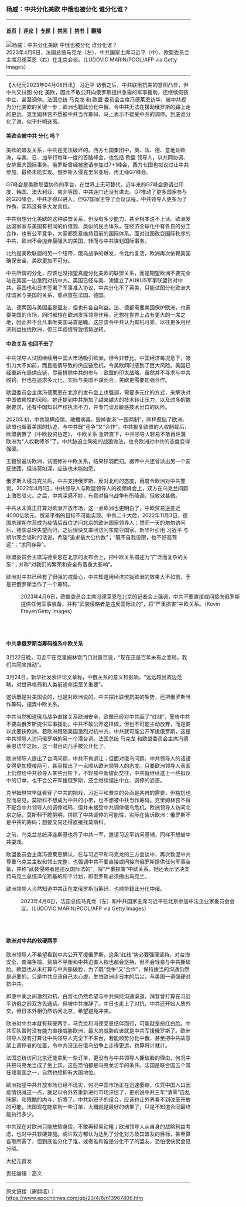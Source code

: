 ### 杨威：中共分化美欧 中俄也被分化 谁分化谁？

---

#### [首页](../../../..?n13967806) &nbsp;|&nbsp; [评论](../../../../../epoch-comment?n13967806) &nbsp;|&nbsp; [专题](../../../../../epoch-special?n13967806) &nbsp;|&nbsp; [禁闻](../../../../../epoch-news?n13967806) &nbsp;|&nbsp; [禁书](../../../../../books?n13967806) &nbsp;|&nbsp; [翻墙](https://github.com/gfw-breaker/nogfw/blob/master/README.md?n13967806)


<div><img alt="杨威：中共分化美欧 中俄也被分化 谁分化谁？" class="attachment-djy_600_400 size-djy_600_400 wp-post-image" src="https://i.epochtimes.com/assets/uploads/2023/04/id13967891-GettyImages-1250820331_light-600x400.jpg"/>
<div class="caption">
 2023年4月6日，法国总统马克龙（左）、中共国家主席习近平（中）、欧盟委员会主席冯德莱恩（右）在北京会谈。（LUDOVIC MARIN/POOL/AFP via Getty Images）
</div></div><hr/><div class="post_content" id="artbody" itemprop="articleBody">
 <!-- article content begin -->
 <p>
  【大纪元2023年04月08日讯】
  <ok href="https://www.epochtimes.com/gb/tag/%E4%B9%A0%E8%BF%91%E5%B9%B3.html">
   习近平
  </ok>
  访俄之后，中共联俄抗美的意图凸显，但中共又试图
  <ok href="https://www.epochtimes.com/gb/tag/%E5%88%86%E5%8C%96.html">
   分化
  </ok>
  美欧，因此不敢公开向俄罗斯提供急需的军事援助，还继续假装中立、甚至调停。法国总统
  <ok href="https://www.epochtimes.com/gb/tag/%E9%A9%AC%E5%85%8B%E9%BE%99.html">
   马克龙
  </ok>
  和
  <ok href="https://www.epochtimes.com/gb/tag/%E6%AC%A7%E7%9B%9F.html">
   欧盟
  </ok>
  委员会主席冯德莱恩访华，被中共视为分化美欧的关键一步；欧洲也籍此分化中俄，令中共无法在援助俄罗斯的路上走的更远。克里姆林宫不愿被中共当作筹码，马上表示不接受中共的调停。到底谁分化了谁，似乎扑朔迷离。
 </p>
 <h4>
  美欧会被中共
  <ok href="https://www.epochtimes.com/gb/tag/%E5%88%86%E5%8C%96.html">
   分化
  </ok>
  吗？
 </h4>
 <p>
  美欧的盟友关系，中共是无法破坏的。西方七国集团中，英、法、德、意地处欧洲，与美、日、加举行每年一度的首脑峰会，也包括
  <ok href="https://www.epochtimes.com/gb/tag/%E6%AC%A7%E7%9B%9F.html">
   欧盟
  </ok>
  领导人，以共同协调、安排重大国际事务。俄罗斯曾经被邀请参加过7+1峰会，西方七国也拟议过让中共参加，最终未能实现。俄罗斯入侵克里米亚后，再无缘G7峰会。
 </p>
 <p>
  G7峰会是美欧联盟协作的平台，在世界上无可替代，近年来的G7峰会邀请过印度、韩国、澳大利亚、南非等国，中共连门还没有进去。G7推动了更多国家参与的G20峰会，中共才得以进入，但G7国家主导了会议议程，中共领导人更多为了作秀，实际没有多大发言权。
 </p>
 <p>
  中共很想分化美欧的这种联盟关系，但没有多少能力，甚至根本说不上话。欧洲发达国家家与美国有相同的价值观、类似的民主体系，在经济全球化中有各自的分工合作，也有公平竞争，大家都愿意维持目前的国际体系。面对试图改变国际秩序的中共，欧洲不会抛弃最强大的美国，转而与中共谋划国际事务。
 </p>
 <p>
  北约是美欧联盟的另一个纽带，俄乌战争的爆发，令北约复活，欧洲再次依赖美国确保安全，美欧更加不可分。
 </p>
 <p>
  中共所谓的分化，应该也没指望真能分化美欧的联盟关系，而是期望欧洲不要完全站在美国一边激烈对抗中共。英国已经与美、澳建立了AUKUS军事联盟针对中共，英国也和日本签署了军事准入协议，中共分化不了英美，只能试图分化欧洲大陆国家与美国的关系，重点放在法国、德国。
 </p>
 <p>
  法、德两国与美国虽是盟友，但也有各自利益。法、德都需要美国保护欧洲，也需要美国的市场，同时都想在欧洲发挥领导作用，还想在世界上占有更大的一席之地，因此并不会凡事唯美国马首是瞻。这应该令中共认为有机可乘，以往更多用经济利益拉拢欧洲，但三年疫情导致情势逆转。
 </p>
 <h4>
  <ok href="https://www.epochtimes.com/gb/tag/%E4%B8%AD%E6%AC%A7%E5%85%B3%E7%B3%BB.html">
   中欧关系
  </ok>
  也回不去了
 </h4>
 <p>
  中共领导人试图继续用中国大市场吸引欧洲，但今非昔比。中国经济每况愈下，吸引力大不如前，而且疫情导致的供应链危机，令美欧同时感到了巨大风险。美国已经重新布局供应链，尽量排除中共的参与；欧盟的印太战略，虽然并不寻求与中共脱钩，但也在追求多元化，实际与美国不谋而合，美欧更需要加强合作。
 </p>
 <p>
  欧盟委员会主席冯德莱恩在北京的发布会上也强调，需要多元化的方式，来解决对中国依赖性的风险。她还提到中共施加了越来越大的技术转让压力，以及过多的数据要求，还有中国知识产权执法不力，并专门谈及敏感技术出口的风险。
 </p>
 <p>
  2020年初，中共隐瞒疫情、散播病毒，毁掉香港“一国两制”，同样惹恼了欧洲。欧盟也循着美国的轨迹，与中共既“竞争”又“合作”。中共报复欧盟的人权制裁后，欧盟搁置了《中欧投资协定》，
  <ok href="https://www.epochtimes.com/gb/tag/%E4%B8%AD%E6%AC%A7%E5%85%B3%E7%B3%BB.html">
   中欧关系
  </ok>
  急转直下，中共领导人轻易不敢再诬蔑欧洲为“人权教师爷”了。中共胁迫立陶宛的战狼做法，也令欧洲对中共的态度变得强硬。
 </p>
 <p>
  王毅曾遍访欧洲，试图修补中欧关系，结果铩羽而归。据传中共还曾派出另一个安抚使团，但讳莫如深，应该也未能如愿。
 </p>
 <p>
  俄罗斯入侵乌克兰后，中共支持俄罗斯、反对北约的态度，再度令欧洲对中共警觉。2022年4月1日，中共领导人与欧盟领导人的视频峰会上，双方在乌克兰问题上激烈驳火。之后，中共深感不妙，有意对俄乌战争有所降调，但收效甚微。
 </p>
 <p>
  中共从未真正打算对欧洲开放市场，这一点欧洲也更明白了，中欧贸易逆差近4000亿欧元，贸易平衡的目标不可能实现。中共二十大后，2022年11月3日，德国总理朔尔茨成为疫情后首位访问北京的欧洲国家领导人；然而一天的匆匆访问后，德国总理失望而归，之后很快又率团访问东南亚国家。新华社引用
  <ok href="https://www.epochtimes.com/gb/tag/%E4%B9%A0%E8%BF%91%E5%B9%B3.html">
   习近平
  </ok>
  与朔尔茨会谈时的话说，希望“追求最大公约数”；“既不自我设限，也不好高骛远”；“求同存异”。
 </p>
 <p>
  欧盟委员会主席冯德莱恩在北京的发布会上，把中欧关系描述为“广泛而复杂的关系”；并称“对我们的繁荣和安全有着重大影响”。
 </p>
 <p>
  欧洲对中共已经有了很强的戒备心，中共知道用经济拉拢欧洲的效果大不如前，于是把俄罗斯当作了一个筹码。
 </p>
 <figure aria-describedby="caption-attachment-13967894" class="wp-caption aligncenter" id="attachment_13967894" style="width: 600px">
  <ok href="https://i.epochtimes.com/assets/uploads/2023/04/id13967894-GettyImages-1480310088.jpg" target="_blank">
   <img alt="" class="size-large wp-image-13967894" src="https://i.epochtimes.com/assets/uploads/2023/04/id13967894-GettyImages-1480310088-600x431.jpg"/>
  </ok>
  <br/><figcaption class="wp-caption-text" id="caption-attachment-13967894">
   2023年4月6日，欧盟委员会主席冯德莱恩在北京的记者会上强调，中共不要直接或间接向俄罗斯提供任何军事装备，并称“武装侵略者是违反国际法的”，将“严重损害”中欧关系。（Kevin Frayer/Getty Images）
  </figcaption><br/>
 </figure><br/>
 <h4>
  中共拿俄罗斯当筹码维系中欧关系
 </h4>
 <p>
  3月22日晚，习近平在克里姆林宫门口对普京说，“现在正是百年未有之变局，我们共同来推动”。
 </p>
 <p>
  3月24日，新华社发表评论文章称，中俄关系的意义和影响，“远远超出双边范畴，对世界格局和人类前途命运至关重要”。
 </p>
 <p>
  这话既是对美国说的，也是对欧洲说的。中共摆出联俄抗美的架势，还把俄罗斯当作筹码，摆弄中欧关系。
 </p>
 <p>
  中共当然知道俄乌战争直接关系欧洲安全，欧盟已经对中共画了“红线”，警告中共不要向俄罗斯提供军事援助。中共不敢公开这样做，但也不可能主动放弃，而是要以此要挟欧洲。若欧洲跟随美国激烈对抗中共，中共就可能公开军援俄罗斯，这是中共领导人访问俄罗斯的另一个潜台词。法国总统
  <ok href="https://www.epochtimes.com/gb/tag/%E9%A9%AC%E5%85%8B%E9%BE%99.html">
   马克龙
  </ok>
  和欧盟委员会主席冯德莱恩访华之际，这一潜台词几乎被公开化了。
 </p>
 <p>
  欧洲领导人提出了台湾问题，中共不肯退让；但面对俄乌问题，中共领导人的话语变得更加模棱两可，甚至摆出了一点顺从欧洲领导人的态度。只要欧洲领导人表面上仍然给中共领导人某些台阶下，不轻易中断彼此交往，中共就继续送上一些拟议中的订单，也不会公开军援俄罗斯，还会继续摆出中立、调停的姿态。
 </p>
 <p>
  克里姆林宫早就看穿了中共的把戏，习近平和普京的会面是各自的需要，但尴尬也显而易见。莫斯科不想成为中共的小弟，也不想被中共当作筹码。克里姆林宫不得不配合中共领导人的调停戏码，但并未接受中共调停俄乌危机。欧洲领导人访问北京之际，莫斯科干脆挑明，排除了中共调停的可能性，实际在告诉欧洲：俄罗斯不是中共的筹码；想要交易还得直接找莫斯科。
 </p>
 <p>
  之前，乌克兰总统泽连斯基也将了中共一军，邀请习近平访问基辅，同样不想被中共耍戏。
 </p>
 <p>
  欧盟委员会主席冯德莱恩确认，在与习近平和马克龙的三方会谈中，再次敦促中共尊重乌克兰主权和领土完整，也强调中共不要直接或间接向俄罗斯提供任何军事装备，并称“武装侵略者是违反国际法的”，将“严重损害”中欧关系。她还表示坚决支持乌克兰总统泽伦斯基的和平计划，即俄罗斯必须撤出乌克兰。
 </p>
 <p>
  欧洲领导人当然知道中共正在拿俄罗斯当筹码，也顺势籍此分化中俄。
 </p>
 <figure aria-describedby="caption-attachment-13967895" class="wp-caption aligncenter" id="attachment_13967895" style="width: 600px">
  <ok href="https://i.epochtimes.com/assets/uploads/2023/04/id13967895-GettyImages-1250820661_light.jpg" target="_blank">
   <img alt="" class="size-large wp-image-13967895" src="https://i.epochtimes.com/assets/uploads/2023/04/id13967895-GettyImages-1250820661_light-600x400.jpg"/>
  </ok>
  <br/><figcaption class="wp-caption-text" id="caption-attachment-13967895">
   2023年4月6日，法国总统马克龙（左）和中共国家主席习近平在北京参加中法企业家委员会会议。（LUDOVIC MARIN/POOL/AFP via Getty Images）
  </figcaption><br/>
 </figure><br/>
 <h4>
  欧洲对中共的软硬两手
 </h4>
 <p>
  欧洲领导人不希望看到中共公开军援俄罗斯，这条“红线”势必要强硬坚持，对台海安全、南海争端、贸易不平衡和中共迫害人权也都会坚持，但不会轻易与中共撕破脸。欧盟也从未打算与中共撕破脸，为了既“竞争”又“合作”，保持适当的沟通仍然是必要的。只是中共应该自己太心虚，生怕欧洲步日本的后尘，与美国一道强硬对抗中共。
 </p>
 <p>
  即便中美之间激烈对抗，白宫也仍然希望与中共保持沟通渠道，拜登曾打算在习近平访俄之前双方先通话，但被中共推辞了。中日也走上了对抗，中共还开始人质外交，但日本外相仍然访问北京，希望避免冲突。
 </p>
 <p>
  欧洲对中共本就有软硬两手，马克龙和冯德莱恩结伴而行，可能就是扮红白脸。中共军队暂时没有能力直接威胁欧洲，最大的威胁应该就是中共军援俄罗斯了。欧洲领导人没有打算让中共领导人完全下不来台，若能顺势分化中俄，甚至把中共故意架上调停者的位置，令中共没法在俄乌战争上走得更远，也算将计就计。
 </p>
 <p>
  法国总统访问北京还能拿到一些订单，更没有与中共领导人撕破脸的理由，何况中共把马克龙当成了坐上宾，这些恐怕都是马克龙访华的条件。法国是联合国五个常任理事国之一，自然也想拥有大国地位。
 </p>
 <p>
  欧洲指望中共开放市场已经不现实，何况中国市场正在迅速萎缩，仅凭中国人口因疫情锐减这一点，就足以令外界重新进行市场评估了，更别说中共三年“清零”自乱阵脚，和残酷的内斗、折腾了。中共新班子的组合，应该也让外界看不到改革开放的可能，法国现在能拿到一些订单，大概就是最好的结果了，只是不知道合同最终能执行多少。
 </p>
 <p>
  中共现在对欧洲只能放软身段，不敢再轻易动粗；欧洲领导人从自身的战略利益考虑，也对中共软硬兼施。或许双方都认为达到了分化对方及其盟友的目标，甚至算各取所需了，但到底谁分化了谁，或者谁和谁是分化不了的盟友，恐怕很快就会见分晓。
 </p>
 <p>
  大纪元首发
 </p>
 <p>
  责任编辑：高义
 </p>
 <!-- article content end -->
 <div id="below_article_ad">
 </div>
</div>


---

原文链接（需翻墙）：https://www.epochtimes.com/gb/23/4/8/n13967806.htm